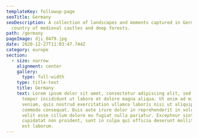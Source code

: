 ```yaml
---
templateKey: followup-page
seoTitle: Germany
seoDescription: A collection of landscapes and moments captured in Germany, the
  country of medieval castles and deep forests.
path: /germany
pageImage: dji_0479.jpg
date: 2020-12-27T11:03:47.744Z
category: europe
section:
  - size: narrow
    alignment: center
    gallery:
      type: full-width
    type: title-text
    title: Germany
    text: Lorem ipsum dolor sit amet, consectetur adipiscing elit, sed do eiusmod
      tempor incididunt ut labore et dolore magna aliqua. Ut enim ad minim
      veniam, quis nostrud exercitation ullamco laboris nisi ut aliquip ex ea
      commodo consequat. Duis aute irure dolor in reprehenderit in voluptate
      velit esse cillum dolore eu fugiat nulla pariatur. Excepteur sint occaecat
      cupidatat non proident, sunt in culpa qui officia deserunt mollit anim id
      est laborum.
---
```

